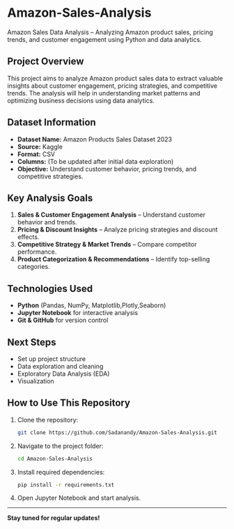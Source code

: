 # Amazon-Sales-Analysis
 Amazon Sales Data Analysis – Analyzing Amazon product sales, pricing trends, and customer engagement using Python and data analytics.

##  Project Overview
This project aims to analyze Amazon product sales data to extract valuable insights about customer engagement, pricing strategies, and competitive trends. The analysis will help in understanding market patterns and optimizing business decisions using data analytics.

##  Dataset Information
- **Dataset Name:** Amazon Products Sales Dataset 2023
- **Source:** Kaggle
- **Format:** CSV
- **Columns:** (To be updated after initial data exploration)
- **Objective:** Understand customer behavior, pricing trends, and competitive strategies.

##  Key Analysis Goals
1. **Sales & Customer Engagement Analysis** – Understand customer behavior and trends.
2. **Pricing & Discount Insights** – Analyze pricing strategies and discount effects.
3. **Competitive Strategy & Market Trends** – Compare competitor performance.
4. **Product Categorization & Recommendations** – Identify top-selling categories.

##  Technologies Used
- **Python** (Pandas, NumPy, Matplotlib,Plotly,Seaborn)
- **Jupyter Notebook** for interactive analysis
- **Git & GitHub** for version control

##  Next Steps
-  Set up project structure
-  Data exploration and cleaning
-  Exploratory Data Analysis (EDA)
-  Visualization

##  How to Use This Repository
1. Clone the repository:  
   ```bash
   git clone https://github.com/Sadanandy/Amazon-Sales-Analysis.git
   ```
2. Navigate to the project folder:  
   ```bash
   cd Amazon-Sales-Analysis
   ```
3. Install required dependencies:  
   ```bash
   pip install -r requirements.txt
   ```
4. Open Jupyter Notebook and start analysis.

---
 **Stay tuned for regular updates!** 


